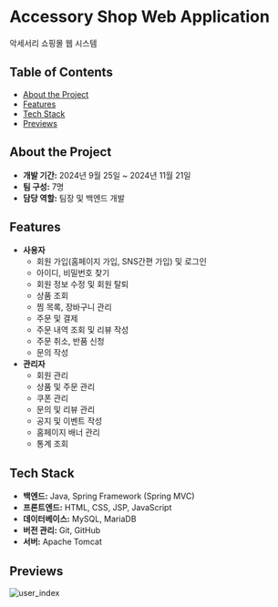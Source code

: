 # Accessory Shop Web Application
악세서리 쇼핑몰 웹 시스템

## Table of Contents
- [About the Project](#about-the-project)
- [Features](#features)
- [Tech Stack](#tech-stack)
- [Previews](#previews)

## About the Project
- **개발 기간:** 2024년 9월 25일 ~ 2024년 11월 21일
- **팀 구성:** 7명
- **담당 역할:** 팀장 및 백엔드 개발

## Features
- **사용자**
  - 회원 가입(홈페이지 가입, SNS간편 가입) 및 로그인
  - 아이디, 비밀번호 찾기
  - 회원 정보 수정 및 회원 탈퇴
  - 상품 조회
  - 찜 목록, 장바구니 관리
  - 주문 및 결제
  - 주문 내역 조회 및 리뷰 작성
  - 주문 취소, 반품 신청
  - 문의 작성
- **관리자**
  - 회원 관리
  - 상품 및 주문 관리
  - 쿠폰 관리
  - 문의 및 리뷰 관리
  - 공지 및 이벤트 작성
  - 홈페이지 배너 관리
  - 통계 조회

## Tech Stack
- **백엔드:** Java, Spring Framework (Spring MVC)
- **프론트엔드:** HTML, CSS, JSP, JavaScript
- **데이터베이스:** MySQL, MariaDB
- **버전 관리:** Git, GitHub
- **서버:** Apache Tomcat

## Previews
![user_index](https://github.com/user-attachments/assets/3b2854b9-673b-428f-a4ec-ba8856d133a7)
  

